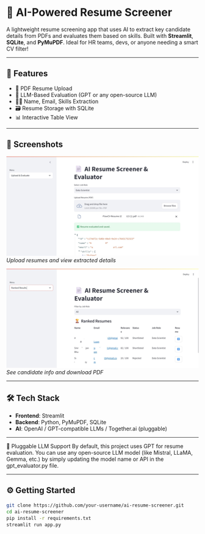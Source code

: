 # 🧠 AI-Powered Resume Screener

A lightweight resume screening app that uses AI to extract key candidate details from PDFs and evaluates them based on skills. Built with **Streamlit**, **SQLite**, and **PyMuPDF**. Ideal for HR teams, devs, or anyone needing a smart CV filter!

---

## 🚀 Features

- 📄 PDF Resume Upload
- 🧠 LLM-Based Evaluation (GPT or any open-source LLM)
- 🧑‍💻 Name, Email, Skills Extraction
- 🗃 Resume Storage with SQLite
- 📊 Interactive Table View

---

## 📸 Screenshots

![Home Screen](assets/upload_page.jpg)
*Upload resumes and view extracted details*

![Parsed Resume Table](assets/ranked_shortlisting.jpg)
*See candidate info and download PDF*

---



## 🛠️ Tech Stack

- **Frontend**: Streamlit
- **Backend**: Python, PyMuPDF, SQLite
- **AI**: OpenAI / GPT-compatible LLMs / Together.ai (pluggable)

---

🔄 Pluggable LLM Support
By default, this project uses GPT for resume evaluation.
You can use any open-source LLM model (like Mistral, LLaMA, Gemma, etc.) by simply updating the model name or API in the gpt_evaluator.py file.

---

## ⚙️ Getting Started

```bash
git clone https://github.com/your-username/ai-resume-screener.git
cd ai-resume-screener
pip install -r requirements.txt
streamlit run app.py

